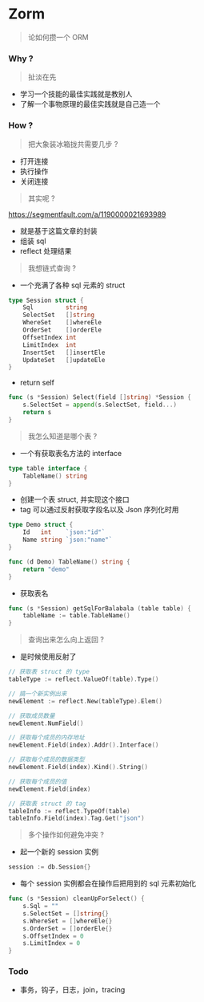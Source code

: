 # Zorm

> 论如何攒一个 ORM

### Why ?

> 扯淡在先

* 学习一个技能的最佳实践就是教别人
* 了解一个事物原理的最佳实践就是自己造一个

### How ?

> 把大象装冰箱拢共需要几步 ?

* 打开连接
* 执行操作
* 关闭连接

> 其实呢 ?

https://segmentfault.com/a/1190000021693989

* 就是基于这篇文章的封装
* 组装 sql
* reflect 处理结果

> 我想链式查询 ?

* 一个充满了各种 sql 元素的 struct

```go
type Session struct {
	Sql         string
	SelectSet   []string
	WhereSet    []whereEle
	OrderSet    []orderEle
	OffsetIndex int
	LimitIndex  int
	InsertSet   []insertEle
	UpdateSet   []updateEle
}
```

* return self

```go
func (s *Session) Select(field []string) *Session {
	s.SelectSet = append(s.SelectSet, field...)
	return s
}
```

> 我怎么知道是哪个表 ?

* 一个有获取表名方法的 interface

```go
type table interface {
	TableName() string
}
```

* 创建一个表 struct, 并实现这个接口
* tag 可以通过反射获取字段名以及 Json 序列化时用

```go
type Demo struct {
	Id   int    `json:"id"` 
	Name string `json:"name"`
}

func (d Demo) TableName() string {
	return "demo"
}
```

* 获取表名

```go
func (s *Session) getSqlForBalabala (table table) {
	tableName := table.TableName()
}
```

> 查询出来怎么向上返回 ?

* 是时候使用反射了

```go
// 获取表 struct 的 type
tableType := reflect.ValueOf(table).Type()

// 搞一个新实例出来
newElement := reflect.New(tableType).Elem()

// 获取成员数量
newElement.NumField()

// 获取每个成员的内存地址
newElement.Field(index).Addr().Interface()

// 获取每个成员的数据类型
newElement.Field(index).Kind().String()

// 获取每个成员的值
newElement.Field(index)

// 获取表 struct 的 tag
tableInfo := reflect.TypeOf(table)
tableInfo.Field(index).Tag.Get("json")
```

> 多个操作如何避免冲突 ?

* 起一个新的 session 实例

```go
session := db.Session{}
```

* 每个 session 实例都会在操作后把用到的 sql 元素初始化

```go
func (s *Session) cleanUpForSelect() {
	s.Sql = ""
	s.SelectSet = []string{}
	s.WhereSet = []whereEle{}
	s.OrderSet = []orderEle{}
	s.OffsetIndex = 0
	s.LimitIndex = 0
}
```

### Todo

* 事务，钩子，日志，join，tracing